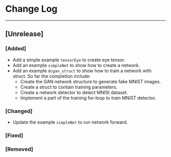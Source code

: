 # Change Log

------------
## [Unrelease]
### [Added]
- Add a simple example `tensorEye` to create eye tensor.
- Add an example `simpleNet` to show how to create a network.
- Add an example `dcgan_struct` to show how to train a network with struct. So far the completion include:
	- Create the GAN network structure to generate fake MNIST images.
	- Create a struct to contain training parameters.
	- Create a network detector to detect MNISt dataset.
	- Implement a part of the training for-loop to train MNIST detector.

### [Changed]
- Update the example `simpleNet` to run network forward.

### [Fixed]

### [Removed]

